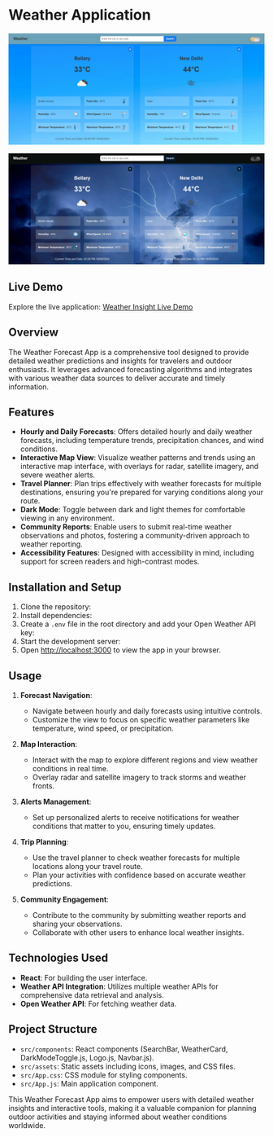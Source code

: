 # Weather Application


![image](https://raw.githubusercontent.com/SD-Nawaz/kraftshala-task/master/src/assets/light-mode.png)


![Dark Mode](https://raw.githubusercontent.com/SD-Nawaz/kraftshala-task/master/src/assets/dark-mode.png)




## Live Demo

Explore the live application: [Weather Insight Live Demo](https://kraftshala-task-nawaz085-sayed-nawazs-projects.vercel.app/)

## Overview

The Weather Forecast App is a comprehensive tool designed to provide detailed weather predictions and insights for travelers and outdoor enthusiasts. It leverages advanced forecasting algorithms and integrates with various weather data sources to deliver accurate and timely information.

## Features

- **Hourly and Daily Forecasts**: Offers detailed hourly and daily weather forecasts, including temperature trends, precipitation chances, and wind conditions.
- **Interactive Map View**: Visualize weather patterns and trends using an interactive map interface, with overlays for radar, satellite imagery, and severe weather alerts.
- **Travel Planner**: Plan trips effectively with weather forecasts for multiple destinations, ensuring you're prepared for varying conditions along your route.
- **Dark Mode**: Toggle between dark and light themes for comfortable viewing in any environment.
- **Community Reports**: Enable users to submit real-time weather observations and photos, fostering a community-driven approach to weather reporting.
- **Accessibility Features**: Designed with accessibility in mind, including support for screen readers and high-contrast modes.

## Installation and Setup
1. Clone the repository:
2. Install dependencies:
3. Create a `.env` file in the root directory and add your Open Weather API key:
4. Start the development server:
5. Open [http://localhost:3000](http://localhost:3000) to view the app in your browser.

## Usage
1. **Forecast Navigation**:
   - Navigate between hourly and daily forecasts using intuitive controls.
   - Customize the view to focus on specific weather parameters like temperature, wind speed, or precipitation.
     
2. **Map Interaction**:
   - Interact with the map to explore different regions and view weather conditions in real time.
   - Overlay radar and satellite imagery to track storms and weather fronts.
     
3. **Alerts Management**:
   - Set up personalized alerts to receive notifications for weather conditions that matter to you, ensuring timely updates.
     
4. **Trip Planning**:
   - Use the travel planner to check weather forecasts for multiple locations along your travel route.
   - Plan your activities with confidence based on accurate weather predictions.

5. **Community Engagement**:
   - Contribute to the community by submitting weather reports and sharing your observations.
   - Collaborate with other users to enhance local weather insights.

## Technologies Used

- **React**: For building the user interface.
- **Weather API Integration**: Utilizes multiple weather APIs for comprehensive data retrieval and analysis.
- **Open Weather API**: For fetching weather data.

## Project Structure

- `src/components`: React components (SearchBar, WeatherCard, DarkModeToggle.js, Logo.js, Navbar.js).
- `src/assets`: Static assets including icons, images, and CSS files.
- `src/App.css`: CSS module  for styling components.
- `src/App.js`: Main application component.
 
This Weather Forecast App aims to empower users with detailed weather insights and interactive tools, making it a valuable companion for planning outdoor activities and staying informed about weather conditions worldwide.
